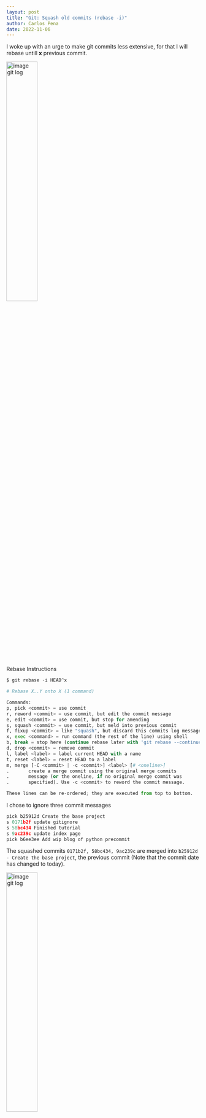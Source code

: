 ```yaml
---
layout: post
title: "Git: Squash old commits (rebase -i)"
author: Carlos Pena
date: 2022-11-06
---
```


I woke up with an urge to make git commits less extensive,
for that I will rebase untill <strong>x</strong> previous commit.

<img  src="../../../assets/images/git-log.png" alt="image git log" width="40%">

Rebase Instructions

```py
$ git rebase -i HEAD^x

# Rebase X..Y onto X (1 command)

Commands:
p, pick <commit> = use commit
r, reword <commit> = use commit, but edit the commit message
e, edit <commit> = use commit, but stop for amending
s, squash <commit> = use commit, but meld into previous commit
f, fixup <commit> = like "squash", but discard this commits log message
x, exec <command> = run command (the rest of the line) using shell
b, break = stop here (continue rebase later with 'git rebase --continue')
d, drop <commit> = remove commit
l, label <label> = label current HEAD with a name
t, reset <label> = reset HEAD to a label
m, merge [-C <commit> | -c <commit>] <label> [# <oneline>]
.       create a merge commit using the original merge commits
.       message (or the oneline, if no original merge commit was
.       specified). Use -c <commit> to reword the commit message.

These lines can be re-ordered; they are executed from top to bottom.
```

I chose to ignore three commit messages

```c
pick b25912d Create the base project
s 0171b2f update gitignore
s 58bc434 Finished tutorial
s 9ac239c update index page
pick b6ee3ee Add wip blog of python precommit
```

The squashed commits `0171b2f, 58bc434, 9ac239c` are merged into `b25912d - Create the base project`, the previous commit (Note that the commit date has changed to today).

<img  src="../../../assets/images/git-log-2.png" alt="image git log" width="40%">
